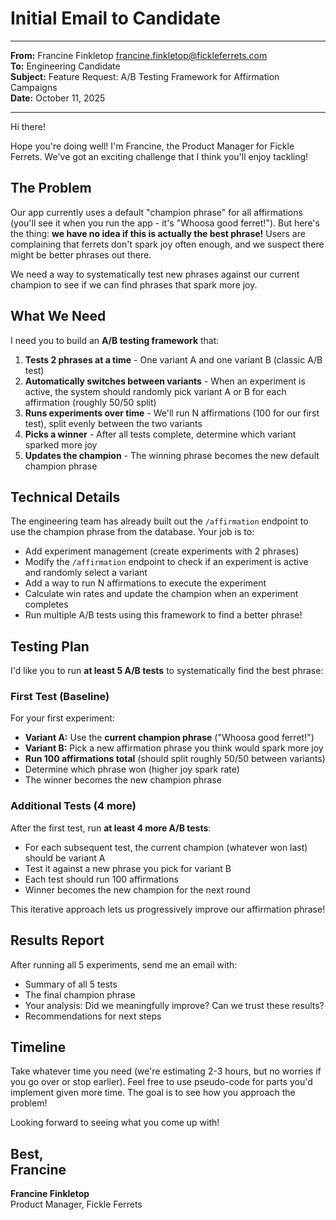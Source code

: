 # Initial Email to Candidate

---

**From:** Francine Finkletop <francine.finkletop@fickleferrets.com>  
**To:** Engineering Candidate  
**Subject:** Feature Request: A/B Testing Framework for Affirmation Campaigns  
**Date:** October 11, 2025

---

Hi there!

Hope you're doing well! I'm Francine, the Product Manager for Fickle Ferrets. We've got an exciting challenge that I think you'll enjoy tackling!

## The Problem

Our app currently uses a default "champion phrase" for all affirmations (you'll see it when you run the app - it's "Whoosa good ferret!"). But here's the thing: **we have no idea if this is actually the best phrase!** Users are complaining that ferrets don't spark joy often enough, and we suspect there might be better phrases out there.

We need a way to systematically test new phrases against our current champion to see if we can find phrases that spark more joy.

## What We Need

I need you to build an **A/B testing framework** that:

1. **Tests 2 phrases at a time** - One variant A and one variant B (classic A/B test)
2. **Automatically switches between variants** - When an experiment is active, the system should randomly pick variant A or B for each affirmation (roughly 50/50 split)
3. **Runs experiments over time** - We'll run N affirmations (100 for our first test), split evenly between the two variants
4. **Picks a winner** - After all tests complete, determine which variant sparked more joy
5. **Updates the champion** - The winning phrase becomes the new default champion phrase

## Technical Details

The engineering team has already built out the `/affirmation` endpoint to use the champion phrase from the database. Your job is to:

- Add experiment management (create experiments with 2 phrases)
- Modify the `/affirmation` endpoint to check if an experiment is active and randomly select a variant
- Add a way to run N affirmations to execute the experiment
- Calculate win rates and update the champion when an experiment completes
- Run multiple A/B tests using this framework to find a better phrase!

## Testing Plan

I'd like you to run **at least 5 A/B tests** to systematically find the best phrase:

### First Test (Baseline)
For your first experiment:
- **Variant A:** Use the **current champion phrase** ("Whoosa good ferret!")
- **Variant B:** Pick a new affirmation phrase you think would spark more joy
- **Run 100 affirmations total** (should split roughly 50/50 between variants)
- Determine which phrase won (higher joy spark rate)
- The winner becomes the new champion phrase

### Additional Tests (4 more)
After the first test, run **at least 4 more A/B tests**:
- For each subsequent test, the current champion (whatever won last) should be variant A
- Test it against a new phrase you pick for variant B
- Each test should run 100 affirmations
- Winner becomes the new champion for the next round

This iterative approach lets us progressively improve our affirmation phrase!

## Results Report

After running all 5 experiments, send me an email with:
- Summary of all 5 tests
- The final champion phrase
- Your analysis: Did we meaningfully improve? Can we trust these results?
- Recommendations for next steps

## Timeline

Take whatever time you need (we're estimating 2-3 hours, but no worries if you go over or stop earlier). Feel free to use pseudo-code for parts you'd implement given more time. The goal is to see how you approach the problem!

Looking forward to seeing what you come up with!

Best,  
Francine
---

**Francine Finkletop**  
Product Manager, Fickle Ferrets  